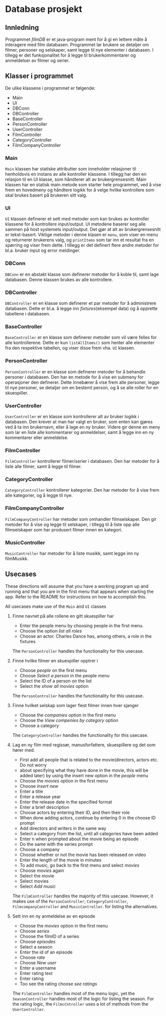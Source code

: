 # Database prosjekt

## Innledning

Programmet _filmDB_ er et java-program ment for å gi en lettere måte å interagere med film
databasen. Programmet lar brukere se detaljer om filmer, personer og selskaper, samt legge til nye
elementer i databasen. I tillegg er det funksjonalitet for å legge til brukerkommentarer og
anmeldelser av filmer og serier.

## Klasser i programmet

De ulike klassene i programmet er følgende:

- Main
- UI
- DBConn
- DBController
- BaseController
- PersonController
- UserController
- FilmController
- CategoryController
- FilmCompanyController

### Main

`Main` klassen har statiske attributter som inneholder relasjoner til henholdsvis en instans av alle
kontroller klassene. I tillegg har den en relasjon til en UI klasse, som håndterer alt av
brukergrensesnitt. Main klassen har en statisk main metode som starter hele programmet, ved å vise
frem en hovedmeny og håndtere logikk for å velge hvilke kontrollere som skal brukes basert på
brukeren sitt valg.

### UI

`UI` klassen definerer et sett med metoder som kan brukes av kontroller klassene for å kontrollere
input/output. UI metodene baserer seg alle sammen på host systemets input/output. Det gjør at alt av
brukergrensesnitt er tekst-basert. Viktige metoder i denne klasen er `menu`, som viser en menu og
returnerer brukerens valg, og `printItems` som tar inn et resultat fra en spørring og viser frem
dette. I tillegg er det definert flere andre metoder for bl.a. bruker input og error meldinger.

### DBConn

`DBConn` er en abstakt klasse som definerer metoder for å koble til, samt lage databasen. Denne
klassen brukes av alle kontrollere.

### DBController

`DBController` er en klasse som definerer et par metoder for å administrere databasen. Dette er
bl.a. å legge inn _fixtures_(eksempel data) og å opprette tabellene i databasen.

### BaseController

`BaseController` er en klasse som definerer metoder som vil være felles for alle kontrollerene.
Dette er kun `listAllItems()` som henter alle elementer fra den respektive tabellen, og viser disse
frem vha. `UI` klassen.

### PersonController

`PersonController` er en klasse som definerer metoder for å behandle personer i databasen. Den har
en metode for å vise en submeny for operasjoner den definerer. Dette
innebærer å vise frem alle personer, legge til nye personer, se detaljer om en bestemt person, og å
se alle roller for en skuespiller.

### UserController

`UserController` er en klasse som kontrollerer alt av bruker logikk i databasen. Den krever at man
har valgt en bruker, som enten kan gjøres ved å ta inn brukernavn, eller å lage en ny bruker. Videre
gir denne en meny som lar en liste alle kommentarer og anmeldelser, samt å legge inn en ny
kommentarer eller anmeldelse.

### FilmController

`FilmController` kontrollerer filmer/serier i databasen. Den har metoder for å liste alle filmer,
samt å legge til filmer.

### CategoryController

`CategoryController` kontrollerer kategorier. Den har metoder for å vise frem alle kategorier, og å
legge til nye.

### FilmCompanyController

`FilmCompanyController` har metoder som omhandler filmselskaper. Den gir metoder for å vise og legge
til selskaper, i tillegg til å liste opp alle filmselskaper som har produsert filmer innen en
kategori.

### MusicController

`MusicController` har metoder for å liste musikk, samt legge inn ny filmMusikk.

## Usecases

These directions will assume that you have a working program up and running and that you are in the first
menu that appears when starting the app. Refer to the README for instructions on how to accomplish this.

All usecases make use of the `Main` and `UI` classes

1. Finne navnet på alle rollene en gitt skuespiller har

   - Enter the people menu by choosing people in the first menu.
   - Choose the option _list all roles_
   - Choose an actor. Charles Dance has, among others, a role in the fixtures

   The `PersonController` handles the functionality for this usecase.

2. Finne hvilke filmer en skuespiller opptrer i

   - Choose _people_ on the first menu
   - Choose _Select a person_ in the people menu
   - Select the ID of a person on the list
   - Select the _show all movies_ option

   The `PersonController` handles the functionality for this usecase.

3. Finne hvilket selskap som lager flest filmer innen hver sjanger

   - Choose the _companies_ option in the first menu
   - Choose the _View compenies by category_ option
   - Choose a category

   The `CategoryController` handles the functionality for this usecase.

4. Lag en ny film med regissør, manusforfattere, skuespillere og det som hører med.

   - First add all people that is related to the movie(directors, actors etc. Do not worry
   - about specifying what they have done in the movie,
     this will be added later) by using the insert new option in the _people_ menu
   - Choose the _movies_ option in the first menu
   - Choose _insert new_
   - Enter a title
   - Enter a release year
   - Enter the release date in the specified format
   - Enter a brief description
   - Choose actors by entering their ID, and then their role
   - When done adding actors, continue by entering 0 in the choose ID prompt
   - Add directors and writers in the same way
   - Select a category from the list, until all categories have been added
   - Enter n when prompted about the movie being an episode
   - Do the same with the series prompt
   - Choose a company
   - Choose whether or not the movie has been released on video
   - Enter the length of the movie in minutes
   - To add music, go back to the first menu and select *movies*  
   - Choose *movies* again
   - Select the movie
   - Select movies
   - Select *Add music*

   The `FilmController` handles the majority of this usecase. However, it makes
   use of the `PersonController`, `CategoryController`, `FilmcompanyController` and `MusicController`.
   for listing the alternatives.

5. Sett inn en ny anmeldelse av en episode

   - Choose the _movies_ option in the first menu
   - Choose _series_
   - Choose the filmID of a series
   - Choose _episodes_
   - Select a season
   - Enter the id of an episode
   - Choose _rate_
   - Choose _New user_
   - Enter a username
   - Enter rating text
   - Enter rating
   - Too see the rating choose _see ratings_

   The `FilmController` handles most of the menu logic, yet the `SeasonController`
   handles most of the logic for listing the season. For the rating logic, the `FilmcCntroller` uses
   a lot of methods from the `UserController`.
